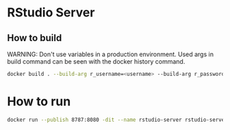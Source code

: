 # RStudio Server
## How to build
WARNING: Don't use variables in a production environment. Used args in build command can be seen with the docker history command.
```bash
docker build . --build-arg r_username=<username> --build-arg r_password=<password> --tag rstudio-server:latest
```
# How to run
```bash
docker run --publish 8787:8080 -dit --name rstudio-server rstudio-server:latest
```